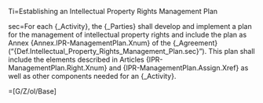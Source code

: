 Ti=Establishing an Intellectual Property Rights Management Plan

sec=For each {_Activity}, the {_Parties} shall develop and implement a plan for the management of intellectual property rights and include the plan as Annex {Annex.IPR-ManagementPlan.Xnum} of the {_Agreement} (“{Def.Intellectual_Property_Rights_Management_Plan.sec}”). This plan shall include the elements described in Articles {IPR-ManagementPlan.Right.Xnum} and {IPR-ManagementPlan.Assign.Xref} as well as other components needed for an {_Activity}.

=[G/Z/ol/Base]
